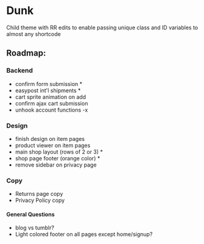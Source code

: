 # Dunk


Child theme with RR edits to enable passing unique class and ID variables to almost any shortcode


## Roadmap:


### Backend
- confirm form submission *
- easypost int'l shipments *
- cart sprite animation on add
- confirm ajax cart submission
- unhook account functions -x


### Design
- finish design on item pages
- product viewer on item pages
- main shop layout (rows of 2 or 3) *
- shop page footer (orange color) *
- remove sidebar on privacy page


### Copy
- Returns page copy
- Privacy Policy copy

#### General Questions
- blog vs tumblr?
- Light colored footer on all pages except home/signup?
